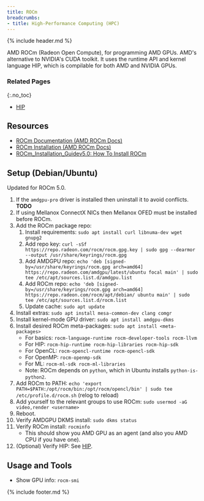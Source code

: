 ```yaml
---
title: ROCm
breadcrumbs:
- title: High-Performance Computing (HPC)
---
```

{% include header.md %}

AMD ROCm (Radeon Open Compute), for programming AMD GPUs. AMD's alternative to NVIDIA's CUDA toolkit.
It uses the runtime API and kernel language HIP, which is compilable for both AMD and NVIDIA GPUs.

### Related Pages
{:.no_toc}

- [HIP](/config/hpc/hip/)

## Resources

- [ROCm Documentation (AMD ROCm Docs)](https://rocmdocs.amd.com/)
- [ROCm Installation (AMD ROCm Docs)](https://rocmdocs.amd.com/en/latest/Installation_Guide/Installation-Guide.html)
- [ROCm_Installation_Guidev5.0: How To Install ROCm](https://docs.amd.com/bundle/ROCm_Installation_Guidev5.0/page/How_To_Install_ROCm.html)

## Setup (Debian/Ubuntu)

Updated for ROCm 5.0.

1. If the `amdgpu-pro` driver is installed then uninstall it to avoid conflicts. **TODO**
1. If using Mellanox ConnectX NICs then Mellanox OFED must be installed before ROCm.
1. Add the ROCm package repo:
    1. Install requirements: `sudo apt install curl libnuma-dev wget gnupg2`
    1. Add repo key: `curl -sSf https://repo.radeon.com/rocm/rocm.gpg.key | sudo gpg --dearmor --output /usr/share/keyrings/rocm.gpg`
    1. Add AMDGPU repo: `echo 'deb [signed-by=/usr/share/keyrings/rocm.gpg arch=amd64] https://repo.radeon.com/amdgpu/latest/ubuntu focal main' | sudo tee /etc/apt/sources.list.d/amdgpu.list`
    1. Add ROCm repo: `echo 'deb [signed-by=/usr/share/keyrings/rocm.gpg arch=amd64] https://repo.radeon.com/rocm/apt/debian/ ubuntu main' | sudo tee /etc/apt/sources.list.d/rocm.list`
    1. Update cache: `sudo apt update`
1. Install extras: `sudo apt install mesa-common-dev clang comgr`
1. Install kernel-mode GPU driver: `sudo apt install amdgpu-dkms`
1. Install desired ROCm meta-packages: `sudo apt install <meta-packages>`
    - For basics: `rocm-language-runtime rocm-developer-tools rocm-llvm`
    - For HIP: `rocm-hip-runtime rocm-hip-libraries rocm-hip-sdk`
    - For OpenCL: `rocm-opencl-runtime rocm-opencl-sdk`
    - For OpenMP: `rocm-openmp-sdk`
    - For ML: `rocm-ml-sdk rocm-ml-libraries`
    - Note: ROCm depends on `python`, which in Ubuntu installs `python-is-python2`.
1. Add ROCm to PATH: `echo 'export PATH=$PATH:/opt/rocm/bin:/opt/rocm/opencl/bin' | sudo tee /etc/profile.d/rocm.sh` (relog to reload)
1. Add yourself to the relevant groups to use ROCm: `sudo usermod -aG video,render <username>`
1. Reboot.
1. Verify AMDGPU DKMS install: `sudo dkms status`
1. Verify ROCm install: `rocminfo`
    - This should show you AMD GPU as an agent (and also you AMD CPU if you have one).
1. (Optional) Verify HIP: See [HIP](../HIP/).

## Usage and Tools

- Show GPU info: `rocm-smi`

{% include footer.md %}
